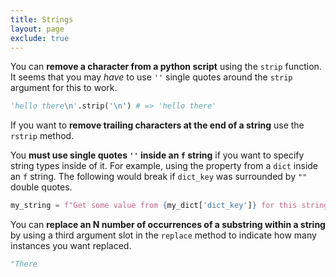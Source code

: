 ```yaml
---
title: Strings
layout: page
exclude: true
---
```


You can **remove a character from a python script** using the `strip` function. It seems that you may *have* to use `''` single quotes around the `strip` argument for this to work.
```python
'hello there\n'.strip('\n') # => 'hello there'
```

If you want to **remove trailing characters at the end of a string** use the `rstrip` method. 

You **must use single quotes `''` inside an `f` string** if you want to specify string types inside of it. For example, using the property from a `dict` inside an `f` string. The following would break if `dict_key` was surrounded by `""` double quotes.
```python
my_string = f"Get some value from {my_dict['dict_key']} for this string"
```

You can **replace an N number of occurrences of a substring within a string** by using a third argument slot in the `replace` method to indicate how many instances you want replaced.
```python
"There
```
<!--stackedit_data:
eyJoaXN0b3J5IjpbLTE0MzU1MTgxMTZdfQ==
-->